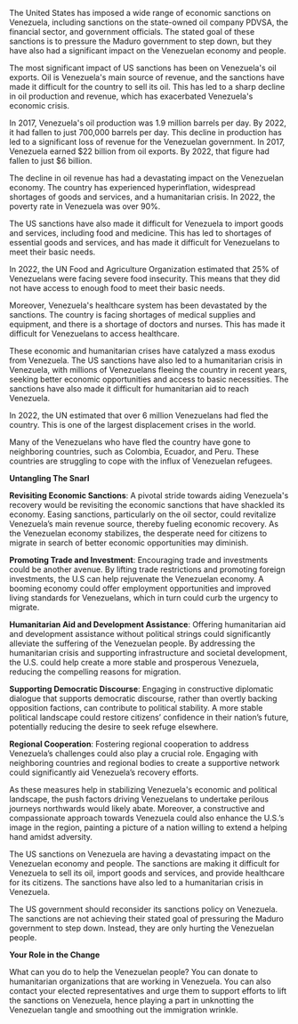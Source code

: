The United States has imposed a wide range of economic sanctions on Venezuela, including sanctions on the state-owned oil company PDVSA, the financial sector, and government officials. The stated goal of these sanctions is to pressure the Maduro government to step down, but they have also had a significant impact on the Venezuelan economy and people.

The most significant impact of US sanctions has been on Venezuela's oil exports. Oil is Venezuela's main source of revenue, and the sanctions have made it difficult for the country to sell its oil. This has led to a sharp decline in oil production and revenue, which has exacerbated Venezuela's economic crisis.

In 2017, Venezuela's oil production was 1.9 million barrels per day. By 2022, it had fallen to just 700,000 barrels per day. This decline in production has led to a significant loss of revenue for the Venezuelan government. In 2017, Venezuela earned $22 billion from oil exports. By 2022, that figure had fallen to just $6 billion.

The decline in oil revenue has had a devastating impact on the Venezuelan economy. The country has experienced hyperinflation, widespread shortages of goods and services, and a humanitarian crisis. In 2022, the poverty rate in Venezuela was over 90%.

The US sanctions have also made it difficult for Venezuela to import goods and services, including food and medicine. This has led to shortages of essential goods and services, and has made it difficult for Venezuelans to meet their basic needs.

In 2022, the UN Food and Agriculture Organization estimated that 25% of Venezuelans were facing severe food insecurity. This means that they did not have access to enough food to meet their basic needs.

Moreover, Venezuela's healthcare system has been devastated by the sanctions. The country is facing shortages of medical supplies and equipment, and there is a shortage of doctors and nurses. This has made it difficult for Venezuelans to access healthcare.

These economic and humanitarian crises have catalyzed a mass exodus from Venezuela. The US sanctions have also led to a humanitarian crisis in Venezuela, with millions of Venezuelans fleeing the country in recent years, seeking better economic opportunities and access to basic necessities. The sanctions have also made it difficult for humanitarian aid to reach Venezuela.

In 2022, the UN estimated that over 6 million Venezuelans had fled the country. This is one of the largest displacement crises in the world.

Many of the Venezuelans who have fled the country have gone to neighboring countries, such as Colombia, Ecuador, and Peru. These countries are struggling to cope with the influx of Venezuelan refugees.

**Untangling The Snarl**

**Revisiting Economic Sanctions**: A pivotal stride towards aiding Venezuela's recovery would be revisiting the economic sanctions that have shackled its economy. Easing sanctions, particularly on the oil sector, could revitalize Venezuela’s main revenue source, thereby fueling economic recovery. As the Venezuelan economy stabilizes, the desperate need for citizens to migrate in search of better economic opportunities may diminish.

**Promoting Trade and Investment**: Encouraging trade and investments could be another avenue. By lifting trade restrictions and promoting foreign investments, the U.S can help rejuvenate the Venezuelan economy. A booming economy could offer employment opportunities and improved living standards for Venezuelans, which in turn could curb the urgency to migrate.

**Humanitarian Aid and Development Assistance**: Offering humanitarian aid and development assistance without political strings could significantly alleviate the suffering of the Venezuelan people. By addressing the humanitarian crisis and supporting infrastructure and societal development, the U.S. could help create a more stable and prosperous Venezuela, reducing the compelling reasons for migration.

**Supporting Democratic Discourse**: Engaging in constructive diplomatic dialogue that supports democratic discourse, rather than overtly backing opposition factions, can contribute to political stability. A more stable political landscape could restore citizens’ confidence in their nation’s future, potentially reducing the desire to seek refuge elsewhere.

**Regional Cooperation**: Fostering regional cooperation to address Venezuela’s challenges could also play a crucial role. Engaging with neighboring countries and regional bodies to create a supportive network could significantly aid Venezuela’s recovery efforts.

As these measures help in stabilizing Venezuela's economic and political landscape, the push factors driving Venezuelans to undertake perilous journeys northwards would likely abate. Moreover, a constructive and compassionate approach towards Venezuela could also enhance the U.S.’s image in the region, painting a picture of a nation willing to extend a helping hand amidst adversity.

The US sanctions on Venezuela are having a devastating impact on the Venezuelan economy and people. The sanctions are making it difficult for Venezuela to sell its oil, import goods and services, and provide healthcare for its citizens. The sanctions have also led to a humanitarian crisis in Venezuela.

The US government should reconsider its sanctions policy on Venezuela. The sanctions are not achieving their stated goal of pressuring the Maduro government to step down. Instead, they are only hurting the Venezuelan people.

**Your Role in the Change**

What can you do to help the Venezuelan people? You can donate to humanitarian organizations that are working in Venezuela. You can also contact your elected representatives and urge them to support efforts to lift the sanctions on Venezuela, hence playing a part in unknotting the Venezuelan tangle and smoothing out the immigration wrinkle.